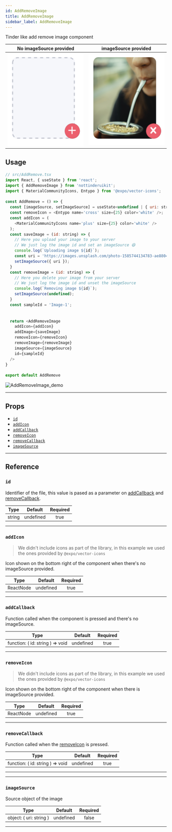 ```yaml
---
id: AddRemoveImage
title: AddRemoveImage
sidebar_label: AddRemoveImage
---
```


Tinder like add remove image component


No imageSource provided                          |  imageSource provided
:-----------------------------------------------:|:-----------------------------------------------:
![AddRemoveImage_empty](assets/images/empty.png) |  ![AddRemoveImage_full](assets/images/full.png)


## Usage

```js 
// src/AddRemove.tsx
import React, { useState } from 'react';
import { AddRemoveImage } from 'nottinderuikit';
import { MaterialCommunityIcons, Entypo } from '@expo/vector-icons';

const AddRemove = () => {
  const [imageSource, setImageSource] = useState<undefined | { uri: string }>()
  const removeIcon = <Entypo name='cross' size={25} color='white' />;
  const addIcon = (
    <MaterialCommunityIcons name='plus' size={25} color='white' />
  );
  const saveImage = (id: string) => {
    // Here you upload your image to your server
    // We just log the image id and set an imageSource 😄
    console.log(`Uploading image ${id}`);
    const uri = 'https://images.unsplash.com/photo-1585744134783-ae8804f900dc?ixlib=rb-1.2.1&ixid=eyJhcHBfaWQiOjEyMDd9&auto=format&fit=crop&w=933&q=80';
    setImageSource({ uri });
  }
  const removeImage = (id: string) => {
    // Here you delete your image from your server
    // We just log the image id and unset the imageSource
    console.log(`Removing image ${id}`);
    setImageSource(undefined);
  }
  const sampleId = 'Image-1';


  return <AddRemoveImage
    addIcon={addIcon}
    addImage={saveImage}
    removeIcon={removeIcon}
    removeImage={removeImage}
    imageSource={imageSource}
    id={sampleId}
  />
}

export default AddRemove
```

![AddRemoveImage_demo](assets/gifs/AddRemoveImage.gif)

---

## Props

- [`id`](#id)
- [`addIcon`](#addicon)
- [`addCallback`](#addcallback)
- [`removeIcon`](#removeicon)
- [`removeCallback`](#removecallback)
- [`imageSource`](#imagesource)

---
## Reference

### `id`

Identifier of the file, this value is pased as a parameter on [addCallback](#addCallback) and [removeCallback](#removeCallback).

|  Type  | Default       | Required |
| :----: | :-----------: | :------: |
| string |   undefined   | true     |

---

### `addIcon`

> We didn't include icons as part of the library,
> in this example we used the ones provided by `@expo/vector-icons`

Icon shown on the bottom right of the component when there's no imageSource provided.

|  Type     | Default       | Required |
| :-------: | :-----------: | :------: |
| ReactNode |   undefined   | true     |

---
### `addCallback`

Function called when the component is pressed and there's no imageSource.

|  Type                            | Default       | Required |
| :------------------------------: | :-----------: | :------: |
| function: ( id: string ) => void |   undefined   | true     |

---
### `removeIcon`

> We didn't include icons as part of the library,
> in this example we used the ones provided by `@expo/vector-icons`

Icon shown on the bottom right of the component when there is imageSource provided.

|  Type     | Default       | Required |
| :-------: | :-----------: | :------: |
| ReactNode |   undefined   | true     |

---
### `removeCallback`

Function called when the [removeIcon](#removeIcon) is pressed.

|  Type                            | Default       | Required |
| :------------------------------: | :-----------: | :------: |
| function: ( id: string ) => void |   undefined   | true     |

---
---
### `imageSource`

Source object of the image

|  Type                   | Default       | Required |
| :---------------------: | :-----------: | :------: |
| object: { uri: string } |   undefined   | false    |

---
